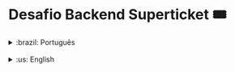 # Desafio Backend Superticket 🎟️

<details>
<summary>:brazil: Português</summary>

## Descrição

A startup "Seu Direito" tem uma ideia de negócio muito interessante para o setor jurídico e precisa implementar um protótipo dessa ideia.

## Objetivo

Desenvolver uma aplicação capaz de permitir a contratação de serviços jurídicos entre advogados e empresas.

## Stacks utilizadas

- **Arquitetura:** REST
- **Banco de dados:** SQLite
- **Back-end:** NestJS, TypeORM, Node.js, Express.js
- **Linguagem:** TypeScript
- **Plataforma:** Docker
- **Gerenciador de dependências**: Yarn
- **Testes:** Jest

## Postman

Você utiliza o Postman? Então clica aqui pra baixar a collection com todas as rotas configuradas:

[![Run in Postman](https://run.pstmn.io/button.svg)](https://app.getpostman.com/run-collection/29053218-78868825-52d9-4568-9eca-4d7f3bcc07c0?action=collection%2Ffork&source=rip_markdown&collection-url=entityId%3D29053218-78868825-52d9-4568-9eca-4d7f3bcc07c0%26entityType%3Dcollection%26workspaceId%3D490cfc7a-19e6-4f33-ab97-893bf7a7227a)

## Rodando a aplicação

Realize o clone do projeto através do comando:

`git clone git@github.com:erikarg/desafio-tecnico-superticket.git`

Acesse a pasta do projeto:

`cd desafio-tecnico-superticket/`

Instale as dependências:

`yarn install`

Suba os containers:

`docker-compose up -d`

Inicie a aplicação:

`yarn start:dev`

Teste a aplicação:

http://localhost:3000

Para rodar testes unitários:

`yarn test`

Para rodar testes e2e:

`yarn test:e2e`

## Rotas

![image](https://github.com/erikarg/desafio-tecnico-superticket/assets/121869991/25215a93-fb48-4b35-9d47-b613ea19ace2)

## Demais orientações

- O usuário deve ser registrado como lawyer ou company.
- A ordem de serviço possui uma rota exclusiva para alterar o status. Essa rota deve ser utilizada pela empresa quando decidir contratar (enviando o status APPROVED no body) e/ou finalizar um serviço (enviando o status FINISHED).
- Advogados não podem criar ordens de serviço, tampouco alterar o status delas. Apenas o preço, e somente quando a ordem de serviço não estiver delegada ou finalizada.

</details>
<br>
<details>
<summary>:us: English</summary>

## Description

The startup "Seu Direito" has a very interesting business idea for the legal sector and needs to implement a prototype of this idea.

## Objective

Develop an application capable of allowing the contracting of legal services between lawyers and companies.

## Stacks

- **Architecture:** REST
- **Database:** SQLite
- **Back-end:** NestJS, TypeORM, Node.js, Express.js
- **Language:** TypeScript
- **Platform:** Docker
- **Dependency manager:** Yarn
- **Tests:** Jest

## Postman

Do you use Postman? So click here and download the collection with all of the routes:

[![Run in Postman](https://run.pstmn.io/button.svg)](https://app.getpostman.com/run-collection/29053218-78868825-52d9-4568-9eca-4d7f3bcc07c0?action=collection%2Ffork&source=rip_markdown&collection-url=entityId%3D29053218-78868825-52d9-4568-9eca-4d7f3bcc07c0%26entityType%3Dcollection%26workspaceId%3D490cfc7a-19e6-4f33-ab97-893bf7a7227a)

## Running the application

Clone the project using the command:

`git clone git@github.com:erikarg/desafio-tecnico-superticket.git`

Access the folder:

`cd desafio-tecnico-superticket`

Install the dependencies:

`yarn install`

Get those containers up:

`docker-compose up -d`

Run the application:

`yarn start:dev`

Test the application at:

http://localhost:3000

To run the unit tests:

`yarn test`

To run the e2e tests:

`yarn test:e2e`

## Routes

![image](https://github.com/erikarg/desafio-tecnico-superticket/assets/121869991/25215a93-fb48-4b35-9d47-b613ea19ace2)

## Some guidelines

- The user must be registered as a lawyer or company.
- The service order has a unique route to change status. This route must be used by the company when it decides to hire (sending the APPROVED status in the body) and/or finalize a service (sending the FINISHED status).
- Lawyers can't create service orders, nor change their status. Price only, and only when the work order is not already delegated or finalized.

</details>
